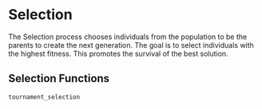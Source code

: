 # Selection
The Selection process chooses individuals from the population to be the parents to create the next generation. The goal is to select individuals with the highest fitness. This promotes the survival of the best solution.

## Selection Functions

```@docs
tournament_selection
```
